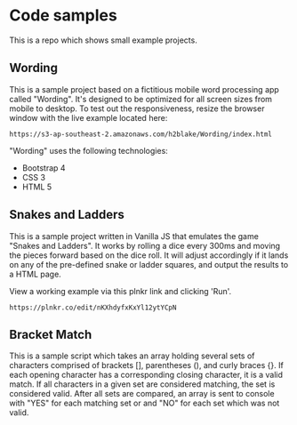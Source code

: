 # Code samples

This is a repo which shows small example projects.

## Wording

This is a sample project based on a fictitious mobile word processing app called "Wording". It's designed to be optimized for all screen sizes from mobile to desktop.  To test out the responsiveness, resize the browser window with the live example located here: 

	https://s3-ap-southeast-2.amazonaws.com/h2blake/Wording/index.html

"Wording" uses the following technologies:
* Bootstrap 4
* CSS 3
* HTML 5

##  Snakes and Ladders

This is a sample project written in Vanilla JS that emulates the game "Snakes and Ladders". It works by rolling a dice every 300ms and moving the pieces forward based on the dice roll.  It will adjust accordingly if it lands on any of the pre-defined snake or ladder squares, and output the results to a HTML page. 

View a working example via this plnkr link and clicking 'Run'. 

	https://plnkr.co/edit/nKXhdyfxKxYl12ytYCpN

##  Bracket Match

This is a sample script which takes an array holding several sets of characters comprised of brackets [], parentheses (), and curly braces {}. If each opening character has a corresponding closing character, it is a valid match. If all characters in a given set are considered matching, the set is considered valid. After all sets are compared, an array is sent to console with "YES" for each matching set or and "NO" for each set which was not valid.